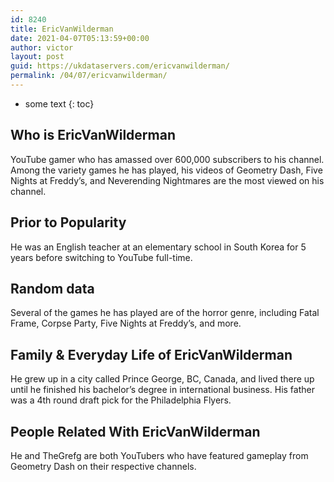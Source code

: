```yaml
---
id: 8240
title: EricVanWilderman
date: 2021-04-07T05:13:59+00:00
author: victor
layout: post
guid: https://ukdataservers.com/ericvanwilderman/
permalink: /04/07/ericvanwilderman/
---
```


* some text
{: toc}


## Who is EricVanWilderman



YouTube gamer who has amassed over 600,000 subscribers to his channel. Among the variety games he has played, his videos of Geometry Dash, Five Nights at Freddy&#8217;s, and Neverending Nightmares are the most viewed on his channel.  

                
                
                
## Prior to Popularity



He was an English teacher at an elementary school in South Korea for 5 years before switching to YouTube full-time. 

                
                
                
## Random data



Several of the games he has played are of the horror genre, including Fatal Frame, Corpse Party, Five Nights at Freddy&#8217;s, and more.

                
                
                
## Family & Everyday Life of EricVanWilderman



He grew up in a city called Prince George, BC, Canada, and lived there up until he finished his bachelor&#8217;s degree in international business. His father was a 4th round draft pick for the Philadelphia Flyers.

                
                
                
## People Related With EricVanWilderman



He and TheGrefg are both YouTubers who have featured gameplay from Geometry Dash on their respective channels.

                
              
            
          
          
          